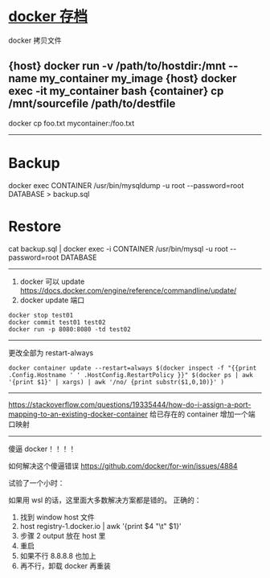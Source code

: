 # [docker 存档](https://github.com/yihong0618/gitblog/issues/81)

docker 拷贝文件

{host} docker run -v /path/to/hostdir:/mnt --name my_container my_image
{host} docker exec -it my_container bash
{container} cp /mnt/sourcefile /path/to/destfile
---
docker cp foo.txt mycontainer:/foo.txt

---

# Backup
docker exec CONTAINER /usr/bin/mysqldump -u root --password=root DATABASE > backup.sql

# Restore
cat backup.sql | docker exec -i CONTAINER /usr/bin/mysql -u root --password=root DATABASE

---

1. docker 可以 update
https://docs.docker.com/engine/reference/commandline/update/
2. docker update 端口
```docker
docker stop test01
docker commit test01 test02
docker run -p 8080:8080 -td test02
```

---

更改全部为 restart-always
```shell
docker container update --restart=always $(docker inspect -f "{{print .Config.Hostname ' ' .HostConfig.RestartPolicy }}" $(docker ps | awk '{print $1}' | xargs) | awk '/no/ {print substr($1,0,10)}' )
```

---

https://stackoverflow.com/questions/19335444/how-do-i-assign-a-port-mapping-to-an-existing-docker-container 
给已存在的 container 增加一个端口映射

---

傻逼 docker！！！！

如何解决这个傻逼错误 https://github.com/docker/for-win/issues/4884

试验了一个小时：

如果用 wsl 的话，这里面大多数解决方案都是错的。
正确的：

1. 找到 window host 文件
2.  host registry-1.docker.io | awk '{print $4 "\t" $1}' 
3. 步骤 2 output 放在 host 里
4. 重启
5. 如果不行 8.8.8.8 也加上
6. 再不行，卸载 docker 再重装